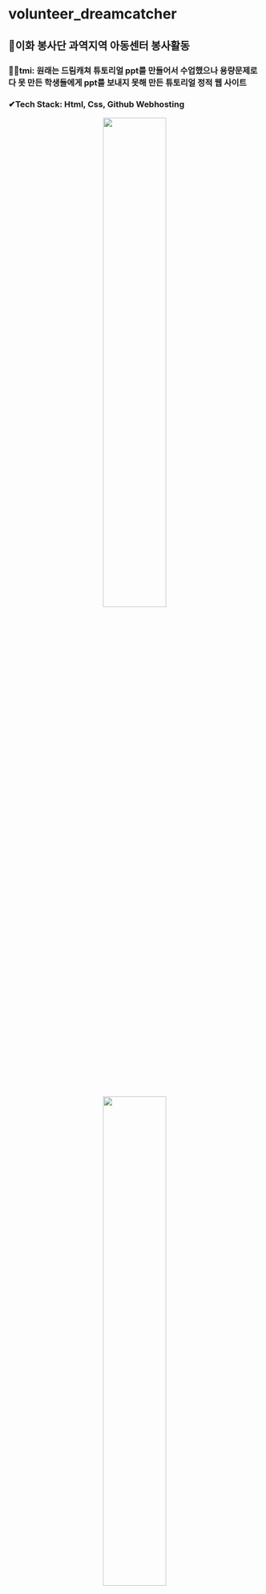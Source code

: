 # volunteer_dreamcatcher

## 🎇이화 봉사단 과역지역 아동센터 봉사활동 
### 🤸‍♂️tmi: 원래는 드림캐쳐 튜토리얼 ppt를 만들어서 수업했으나 용량문제로 다 못 만든 학생들에게 ppt를 보내지 못해 만든 튜토리얼 정적 웹 사이트
### ✔Tech Stack: Html, Css, Github Webhosting
<p align="center">
<img src="https://user-images.githubusercontent.com/80975932/155129448-48acfb81-ed83-454b-b5b0-2d93c1d99ff5.png" width="50%">
<img src="https://user-images.githubusercontent.com/80975932/155129572-59b056de-9b8f-411a-8481-5b348e58c481.png" width="50%">
<img src="https://user-images.githubusercontent.com/80975932/155130358-25c096c6-07f1-4cc3-9a40-4d92e8d9efc0.png" width="50%">
<img src="https://user-images.githubusercontent.com/80975932/155130477-028020fe-c23c-40c4-9aa4-1d07dd134006.png" width="60%">
</p>


